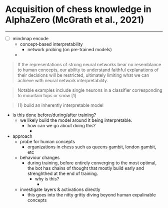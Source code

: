 # Acquisition of chess knowledge in AlphaZero (McGrath et al., 2021)

--- 


<!-- todo: -->
* [ ] mindmap encode
    * concept-based interpretability
        * network probing (on pre-trained models)
    * 

> If the representations of strong neural networks bear no resemblance to human concepts, our ability to understand faithful explanations of their decisions will be restricted, ultimately limiting what we can achieve with neural network interpretability. 

>Notable examples include single neurons in a classifier corresponding to mountain tops or snow [1]
<!-- todo: -->

> (1) build an inherently interpretable model 
* is this done before/during/after training?
    * we likely build the model around it being interpretable. 
        * how can we go about doing this? 
            * <!-- todo: -->
* approach
    * probe for human concepts
        * organizations in chess such as queens gambit, london gambit, etc
    * behaviour changes
        * during training, before entirely converging to the most optimal, the bot has chains of thought that mostly 
        build early and strenghthed at the end of training. 
            * why is this?
                * <!-- todo: -->
    * investigate layers & activations directly
        * this goes into the nitty gritty diving beyond human expalinable concepts  
